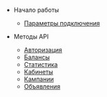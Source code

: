 - Начало работы

    - [Параметры подключения](index.md)

- Методы API

    - [Авторизация](authorization.md)
    - [Балансы](balances.md)
    - [Статистика](statistics.md)
    - [Кабинеты](cabinets.md)
    - [Кампании](campaigns.md)
    - [Объявления](advertisements.md)
